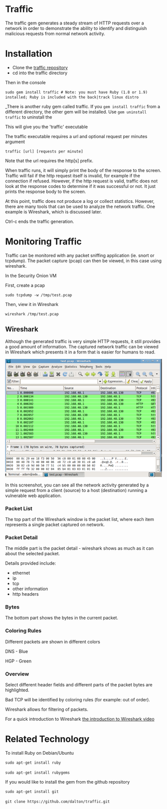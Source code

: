 # Traffic
The traffic gem generates a steady stream of HTTP requests over a network in order to demonstrate the ability to identify and distinguish malicious requests from normal network activity.  

# Installation

* Clone the [traffic repository](https://github.com/dalton/traffic)
* cd into the traffic directory

Then in the console 

    sudo gem install traffic # Note: you must have Ruby (1.8 or 1.9) installed; Ruby is included with the back|track linux distro
    
_There is another ruby gem called traffic.  If you `gem install traffic` from a different directory, the other gem will be installed.  Use `gem uninstall traffic` to uninstall the 

This will give you the 'traffic' executable

The traffic executable requires a url and optional request per minutes argument

    traffic [url] [requests per minute]

Note that the url requires the http[s] prefix.

When traffic runs, it will simply print the body of the response to the screen. Traffic will fail if the http request itself is invalid, for example if the connection
if refused.  However, if the http request is valid, traffic does not look at the 
response codes to determine if it was successful or not.  It just prints the response
body to the screen.

At this point, traffic does not produce a log or collect statistics.  However, there are many tools that can be used to analyze the network traffic.  One example is Wireshark, which is discussed later.

Ctrl-c ends the traffic generation.  

# Monitoring Traffic

Traffic can be monitored with any packet sniffing application (ie. snort or tcpdump). 
The packet capture (pcap) can then be viewed, in this case using wireshark.

In the Security Onion VM

First, create a  pcap

    sudo tcpdump -w /tmp/test.pcap

Then, view it in Wireshark

    wireshark /tmp/test.pcap

## Wireshark

Although the generated traffic is very simple HTTP requests, it still provides a good amount of information.  The captured network traffic can be viewed in Wireshark which presents it in a form that is easier for humans to read.  

![Wireshark Screenshot](docs/wireshark.PNG)

In this screenshot, you can see all the network activity generated by a simple request from a client (source) to a host (destination) running a vulnerable web application.

### Packet List 
The top part of the Wireshark window is the packet list, where each item represents a single packet captured on network.

### Packet Detail
The middle part is the packet detail - wireshark shows as much as it can about the selected packet.

Details provided include: 

* ethernet
* ip
* tcp 
* other information
* http headers

### Bytes
The bottom part shows the bytes in the current packet.

### Coloring Rules 
Different packets are shown in different colors

DNS - Blue

HGP - Green

### Overview 

Select different header fields and different parts of the packet bytes are highlighted.

Bad TCP will be identified by coloring rules (for example: out of order).

Wireshark allows for filtering of packets.

For a quick introduction to Wireshark [the introduction to Wireshark video](http://wiresharkdownloads.riverbed.com/video/wireshark/introduction-to-wireshark/)


# Related Technology

To install Ruby on Debian/Ubuntu

    sudo apt-get install ruby

    sudo apt-get install rubygems

If you would like to install the gem from the github repository

    sudo apt-get install git

    git clone https://github.com/dalton/traffic.git
    
